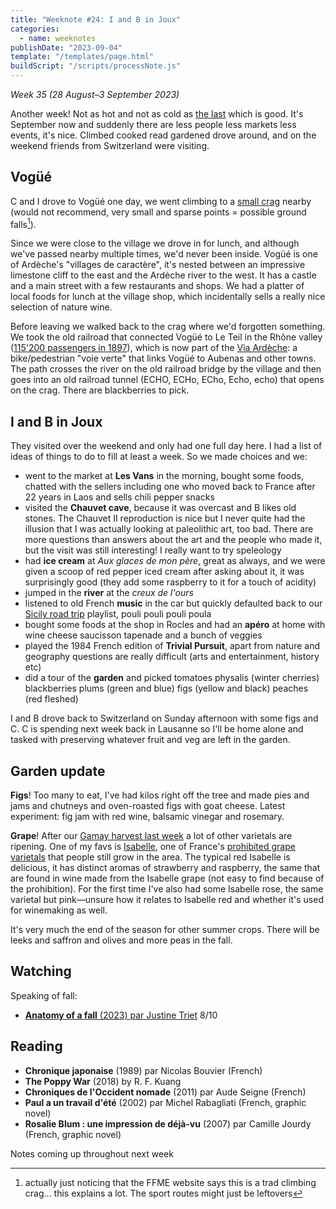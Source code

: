 ```yaml
---
title: "Weeknote #24: I and B in Joux"
categories:
  - name: weeknotes
publishDate: "2023-09-04"
template: "/templates/page.html"
buildScript: "/scripts/processNote.js"
---
```


_Week 35 (28 August–3 September 2023)_

Another week! Not as hot and not as cold as [the last](/notes/weeknote-23-heatwave-harvest/) which is good. It's September now and suddenly there are less people less markets less events, it's nice. Climbed cooked read gardened drove around, and on the weekend friends from Switzerland were visiting.

## Vogüé

C and I drove to Vogüé one day, we went climbing to a [small crag](https://www.ffme.fr/sne-fiche/684/) nearby (would not recommend, very small and sparse points = possible ground falls[^1]).

Since we were close to the village we drove in for lunch, and although we've passed nearby multiple times, we'd never been inside. Vogüé is one of Ardèche's "villages de caractère", it's nested between an impressive limestone cliff to the east and the Ardèche river to the west. It has a castle and a main street with a few restaurants and shops. We had a platter of local foods for lunch at the village shop, which incidentally sells a really nice selection of nature wine.

Before leaving we walked back to the crag where we'd forgotten something. We took the old railroad that connected Vogüé to Le Teil in the Rhône valley ([115'200 passengers in 1897](https://www.davidrumsey.com/luna/servlet/detail/RUMSEY~8~1~309716~90079636)), which is now part of the [Via Ardèche](https://via-ardeche.fr/): a bike/pedestrian "voie verte" that links Vogüé to Aubenas and other towns. The path crosses the river on the old railroad bridge by the village and then goes into an old railroad tunnel (ECHO, ECHo, ECho, Echo, echo) that opens on the crag. There are blackberries to pick.

## I and B in Joux

They visited over the weekend and only had one full day here. I had a list of ideas of things to do to fill at least a week. So we made choices and we:

- went to the market at **Les Vans** in the morning, bought some foods, chatted with the sellers including one who moved back to France after 22 years in Laos and sells chili pepper snacks
- visited the **Chauvet cave**, because it was overcast and B likes old stones. The Chauvet II reproduction is nice but I never quite had the illusion that I was actually looking at paleolithic art, too bad. There are more questions than answers about the art and the people who made it, but the visit was still interesting! I really want to try speleology
- had **ice cream** at _Aux glaces de mon père_, great as always, and we were given a scoop of red pepper iced cream after asking about it, it was surprisingly good (they add some raspberry to it for a touch of acidity)
- jumped in the **river** at the _creux de l'ours_
- listened to old French **music** in the car but quickly defaulted back to our [Sicily road trip](/notes/weeknote-12-road-trip-through-the-three-valli-of-sicily/) playlist, pouli pouli pouli poula
- bought some foods at the shop in Rocles and had an **apéro** at home with wine cheese saucisson tapenade and a bunch of veggies
- played the 1984 French edition of **Trivial Pursuit**, apart from nature and geography questions are really difficult (arts and entertainment, history etc)
- did a tour of the **garden** and picked tomatoes physalis (winter cherries) blackberries plums (green and blue) figs (yellow and black) peaches (red fleshed)

I and B drove back to Switzerland on Sunday afternoon with some figs and C. C is spending next week back in Lausanne so I'll be home alone and tasked with preserving whatever fruit and veg are left in the garden.

## Garden update

**Figs**! Too many to eat, I've had kilos right off the tree and made pies and jams and chutneys and oven-roasted figs with goat cheese. Latest experiment: fig jam with red wine, balsamic vinegar and rosemary.

**Grape**! After our [Gamay harvest last week](/notes/weeknote-23-heatwave-harvest/) a lot of other varietals are ripening. One of my favs is [Isabelle](<https://en.wikipedia.org/wiki/Isabella_(grape)>), one of France's [prohibited grape varietals](/notes/weeknote-18-drinking-vitis-labrusca/) that people still grow in the area. The typical red Isabelle is delicious, it has distinct aromas of strawberry and raspberry, the same that are found in wine made from the Isabelle grape (not easy to find because of the prohibition). For the first time I've also had some Isabelle rose, the same varietal but pink—unsure how it relates to Isabelle red and whether it's used for winemaking as well.

It's very much the end of the season for other summer crops. There will be leeks and saffron and olives and more peas in the fall.

## Watching

Speaking of fall:

- [**Anatomy of a fall** (2023) par Justine Triet](/notes/anatomy-of-a-fall-by-justine-triet/) 8/10

## Reading

- **Chronique japonaise** (1989) par Nicolas Bouvier (French)
- **The Poppy War** (2018) by R. F. Kuang
- **Chroniques de l'Occident nomade** (2011) par Aude Seigne (French)
- **Paul a un travail d'été** (2002) par Michel Rabagliati (French, graphic novel)
- **Rosalie Blum : une impression de déjà-vu** (2007) par Camille Jourdy (French, graphic novel)

Notes coming up throughout next week

[^1]: actually just noticing that the FFME website says this is a trad climbing crag... this explains a lot. The sport routes might just be leftovers
